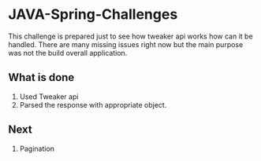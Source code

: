 # JAVA-Spring-Challenges

This challenge is prepared just to see how tweaker api works how can it be handled. There are many missing issues right now but the main purpose was not the build overall application.
 
 What is done 
 ------------
1. Used Tweaker api </br>
2. Parsed the response with appropriate object.

Next
----
1. Pagination
